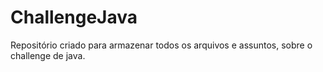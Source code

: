 # ChallengeJava
Repositório criado para armazenar todos os arquivos e assuntos, sobre o challenge de java.
